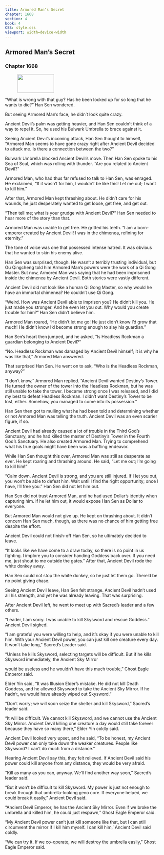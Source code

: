 ```yaml
---
title: Armored Man’s Secret
chapter: 1668
section: 4
book: 4
CSS: style.css
viewport: width=device-width
---
```


## Armored Man’s Secret

### Chapter 1668

<figure>
	<img src="../Images/gem.gif" alt="" id="gem" width="120" height="60" />
</figure>

“What is wrong with that guy? Has he been locked up for so long that he wants to die?” Han Sen wondered.

But seeing Armored Man’s face, he didn’t look quite crazy.

Ancient Devil’s palm was getting heavier, and Han Sen couldn’t think of a way to repel it. So, he used his Bulwark Umbrella to brace against it.

Seeing Ancient Devil’s incoming attack, Han Sen thought to himself, “Armored Man seems to have gone crazy right after Ancient Devil decided to attack me. Is there a connection between the two?”

Bulwark Umbrella blocked Ancient Devil’s move. Then Han Sen spoke to his Sea of Soul, which was rolling with thunder. “Are you related to Ancient Devil?”

Armored Man, who had thus far refused to talk to Han Sen, was enraged. He exclaimed, “If it wasn’t for him, I wouldn’t be like this! Let me out; I want to kill him.”

After that, Armored Man kept thrashing about. He didn’t care for his wounds, he just desperately wanted to get loose, get free, and get out.

“Then tell me; what is your grudge with Ancient Devil?” Han Sen needed to hear more of the story than that.

Armored Man was unable to get free. He gritted his teeth. “I am a born-emperor created by Ancient Devil! I was in the chimenea, refining for eternity.”

The tone of voice was one that possessed intense hatred. It was obvious that he wanted to skin his enemy alive.

Han Sen was surprised, though. He wasn’t a terribly trusting individual, but Gu Qingcheng told him Armored Man’s powers were the work of a Qi Gong Master. But now, Armored Man was saying that he had been imprisoned inside the chimenea by Ancient Devil. Both stories were vastly different.

Ancient Devil did not look like a human Qi Gong Master, so why would he have an immortal chimenea? He couldn’t use Qi Gong.

“Weird. How was Ancient Devil able to imprison you? He didn’t kill you. He just made you stronger. And he even let you out. Why would you create trouble for him?” Han Sen didn’t believe him.

Armored Man roared, “He didn’t let me go! He just didn’t know I’d grow that much! He didn’t know I’d become strong enough to slay his guardian.”

Han Sen’s heart then jumped, and he asked, “Is Headless Rockman a guardian belonging to Ancient Devil?”

“No. Headless Rockman was damaged by Ancient Devil himself; it is why he was like that,” Armored Man answered.

That surprised Han Sen. He went on to ask, “Who is the Headless Rockman, anyway?”

“I don’t know,” Armored Man replied. “Ancient Devil wanted Destiny’s Tower. He turned the owner of the tower into the Headless Rockman, but he was still unable to take the tower. I became strong once I was released, and I did my best to defeat Headless Rockman. I didn’t want Destiny’s Tower to be lost, either. Somehow, you managed to come into its possession.”

Han Sen then got to mulling what he had been told and determining whether or not Armored Man was telling the truth. Ancient Devil was an even scarier figure, if so.

Ancient Devil had already caused a lot of trouble in the Third God’s Sanctuary, and he had killed the master of Destiny’s Tower in the Fourth God’s Sanctuary. He also created Armored Man. Trying to comprehend what his true goals might have been was a baffling endeavor.

While Han Sen thought this over, Armored Man was still as desperate as ever. He kept roaring and thrashing around. He said, “Let me out; I’m going to kill him!”

“Calm down. Ancient Devil is strong, and you are still injured. If I let you out, you won’t be able to defeat him. Wait until I find the right opportunity; once I have, I’ll free you.” Han Sen did not let him out.

Han Sen did not trust Armored Man, and he had used Dollar’s identity when capturing him. If he let him out, it would expose Han Sen as Dollar to everyone.

But Armored Man would not give up. He kept on thrashing about. It didn’t concern Han Sen much, though, as there was no chance of him getting free despite the effort.

Ancient Devil could not finish-off Han Sen, so he ultimately decided to leave.

“It looks like we have come to a draw today, so there is no point in us fighting. I implore you to consider handing Goddess back over. If you need me, just shout to me outside the gates.” After that, Ancient Devil rode the white donkey away.

Han Sen could not stop the white donkey, so he just let them go. There’d be no point giving chase.

Seeing Ancient Devil leave, Han Sen felt strange. Ancient Devil hadn’t used all his strength, and yet he was already leaving. That was surprising.

After Ancient Devil left, he went to meet up with Sacred’s leader and a few others.

“Leader, I am sorry. I was unable to kill Skysword and rescue Goddess.” Ancient Devil sighed.

“I am grateful you were willing to help, and it’s okay if you were unable to kill him. With your Ancient Devil power, you can just kill one creature every day. It won’t take long,” Sacred’s Leader said.

“Unless he kills Skysword, selecting targets will be difficult. But if he kills Skysword immediately, the Ancient Sky Mirror

would be useless and he wouldn’t have this much trouble,” Ghost Eagle Emperor said.

Elder Yin said, “It was Illusion Elder’s mistake. He did not kill Death Goddess, and he allowed Skysword to take the Ancient Sky Mirror. If he hadn’t, we would have already wiped out Skysword.”

“Don’t worry; we will soon seize the shelter and kill Skysword,” Sacred’s leader said.

“It will be difficult. We cannot kill Skysword, and we cannot use the Ancient Sky Mirror. Ancient Devil killing one creature a day would still take forever because they have so many there,” Elder Yin coldly said.

Ancient Devil looked very upset, and he said, “To be honest, my Ancient Devil power can only take down the weaker creatures. People like Skysword? I can’t do much from a distance.”

Hearing Ancient Devil say this, they felt relieved. If Ancient Devil said his power could kill anyone from any distance, they would be very afraid.

“Kill as many as you can, anyway. We’ll find another way soon,” Sacred’s leader said.

“But it won’t be difficult to kill Skysword. My power is just not enough to break through that umbrella-looking geno core. If everyone helped, we could break it easily,” Ancient Devil said.

“Ancient Devil Emperor, he has the Ancient Sky Mirror. Even if we broke the umbrella and killed him, he could just respawn,” Ghost Eagle Emperor said.

“My Ancient Devil power can’t just kill someone like that, but I can still circumvent the mirror if I kill him myself. I can kill him,’ Ancient Devil said coldly.

“We can try it. If we co-operate, we will destroy the umbrella easily,” Ghost Eagle Emperor said.